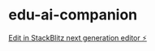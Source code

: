 # edu-ai-companion

[Edit in StackBlitz next generation editor ⚡️](https://stackblitz.com/~/github.com/jhapran/edu-ai-companion)